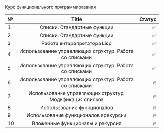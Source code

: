 Курс функционального программирования 


| № | Title  | Статус|
|:------------- |:---------------:| -------------:|
| 1 |Списки. Стандартные функции | ✅ |
| 2 |Списки. Стандартные функции|  ✅          |
| 3 |  Работа интерепретатора Lisp | ✅ |
| 4 | Использование управляющих структур. Работа со списками|  ✅          |
| 5 |   Использование управляющих структур. Работа со списками | ✅ |
| 6 |  Использование управляющих структур. Работа со списками|  🔥          |
| 7 |  Использование управляющих структур. Модификация списков | 🔥 |
| 8 |  Использование функционалов     |  🔥          |
| 9 | Использование функционалов ирекурсии  | 🔥 |
| 10 |   Вложенные функционалы и рекурсия      |  🔥          |
